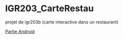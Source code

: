 # IGR203_CarteRestau
projet de igr203b (carte interactive dans un restaurant)

[Partie Android](CarteResto_Android/README.md)


